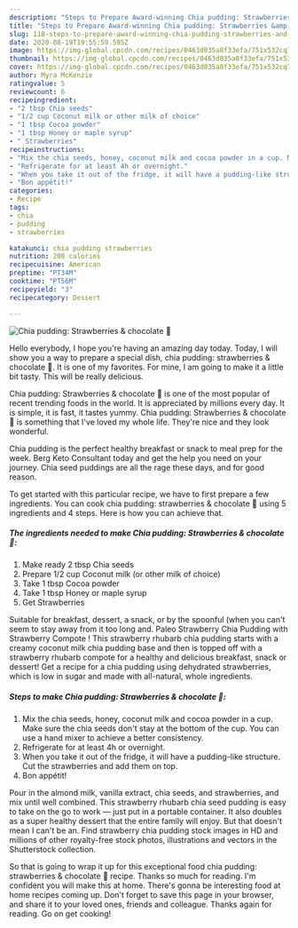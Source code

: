 ```yaml
---
description: "Steps to Prepare Award-winning Chia pudding: Strawberries &amp;amp; chocolate 🍓"
title: "Steps to Prepare Award-winning Chia pudding: Strawberries &amp;amp; chocolate 🍓"
slug: 118-steps-to-prepare-award-winning-chia-pudding-strawberries-and-amp-chocolate
date: 2020-08-19T19:55:59.595Z
image: https://img-global.cpcdn.com/recipes/0463d835a8f33efa/751x532cq70/chia-pudding-strawberries-chocolate-🍓-recipe-main-photo.jpg
thumbnail: https://img-global.cpcdn.com/recipes/0463d835a8f33efa/751x532cq70/chia-pudding-strawberries-chocolate-🍓-recipe-main-photo.jpg
cover: https://img-global.cpcdn.com/recipes/0463d835a8f33efa/751x532cq70/chia-pudding-strawberries-chocolate-🍓-recipe-main-photo.jpg
author: Myra McKenzie
ratingvalue: 5
reviewcount: 6
recipeingredient:
- "2 tbsp Chia seeds"
- "1/2 cup Coconut milk or other milk of choice"
- "1 tbsp Cocoa powder"
- "1 tbsp Honey or maple syrup"
- " Strawberries"
recipeinstructions:
- "Mix the chia seeds, honey, coconut milk and cocoa powder in a cup. Make sure the chia seeds don&#39;t stay at the bottom of the cup. You can use a hand mixer to achieve a better consistency."
- "Refrigerate for at least 4h or overnight."
- "When you take it out of the fridge, it will have a pudding-like structure. Cut the strawberries and add them on top."
- "Bon appétit!"
categories:
- Recipe
tags:
- chia
- pudding
- strawberries

katakunci: chia pudding strawberries 
nutrition: 208 calories
recipecuisine: American
preptime: "PT34M"
cooktime: "PT56M"
recipeyield: "3"
recipecategory: Dessert

---
```



![Chia pudding: Strawberries &amp; chocolate 🍓](https://img-global.cpcdn.com/recipes/0463d835a8f33efa/751x532cq70/chia-pudding-strawberries-chocolate-🍓-recipe-main-photo.jpg)

Hello everybody, I hope you're having an amazing day today. Today, I will show you a way to prepare a special dish, chia pudding: strawberries &amp; chocolate 🍓. It is one of my favorites. For mine, I am going to make it a little bit tasty. This will be really delicious.

Chia pudding: Strawberries &amp; chocolate 🍓 is one of the most popular of recent trending foods in the world. It is appreciated by millions every day. It is simple, it is fast, it tastes yummy. Chia pudding: Strawberries &amp; chocolate 🍓 is something that I've loved my whole life. They're nice and they look wonderful.

Chia pudding is the perfect healthy breakfast or snack to meal prep for the week. Berg Keto Consultant today and get the help you need on your journey. Chia seed puddings are all the rage these days, and for good reason.


To get started with this particular recipe, we have to first prepare a few ingredients. You can cook chia pudding: strawberries &amp; chocolate 🍓 using 5 ingredients and 4 steps. Here is how you can achieve that.

<!--inarticleads1-->

##### The ingredients needed to make Chia pudding: Strawberries &amp; chocolate 🍓:

1. Make ready 2 tbsp Chia seeds
1. Prepare 1/2 cup Coconut milk (or other milk of choice)
1. Take 1 tbsp Cocoa powder
1. Take 1 tbsp Honey or maple syrup
1. Get  Strawberries


Suitable for breakfast, dessert, a snack, or by the spoonful (when you can&#39;t seem to stay away from it too long and. Paleo Strawberry Chia Pudding with Strawberry Compote ! This strawberry rhubarb chia pudding starts with a creamy coconut milk chia pudding base and then is topped off with a strawberry rhubarb compote for a healthy and delicious breakfast, snack or dessert! Get a recipe for a chia pudding using dehydrated strawberries, which is low in sugar and made with all-natural, whole ingredients. 

<!--inarticleads2-->

##### Steps to make Chia pudding: Strawberries &amp; chocolate 🍓:

1. Mix the chia seeds, honey, coconut milk and cocoa powder in a cup. Make sure the chia seeds don&#39;t stay at the bottom of the cup. You can use a hand mixer to achieve a better consistency.
1. Refrigerate for at least 4h or overnight.
1. When you take it out of the fridge, it will have a pudding-like structure. Cut the strawberries and add them on top.
1. Bon appétit!


Pour in the almond milk, vanilla extract, chia seeds, and strawberries, and mix until well combined. This strawberry rhubarb chia seed pudding is easy to take on the go to work — just put in a portable container. It also doubles as a super healthy dessert that the entire family will enjoy. But that doesn&#39;t mean I can&#39;t be an. Find strawberry chia pudding stock images in HD and millions of other royalty-free stock photos, illustrations and vectors in the Shutterstock collection. 

So that is going to wrap it up for this exceptional food chia pudding: strawberries &amp; chocolate 🍓 recipe. Thanks so much for reading. I'm confident you will make this at home. There's gonna be interesting food at home recipes coming up. Don't forget to save this page in your browser, and share it to your loved ones, friends and colleague. Thanks again for reading. Go on get cooking!
